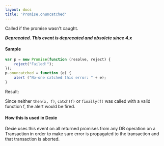 ```yaml
---
layout: docs
title: 'Promise.onuncatched'
---
```


Called if the promise wasn't caught.

***Deprecated. This event is deprecated and obsolete since 4.x***

#### Sample

```javascript
var p = new Promise(function (resolve, reject) {
    reject("Failed!");
});
p.onuncatched = function (e) {
    alert ("No-one catched this error: " + e);
}
```

Result:

Since neither `then(x, f)`, `catch(f)` or `finally(f)` was called with a valid function f, the alert would be fired.

#### How this is used in Dexie

Dexie uses this event on all returned promises from any DB operation on a Transaction in order to make sure error is propagated to the transaction and that transaction is aborted.
